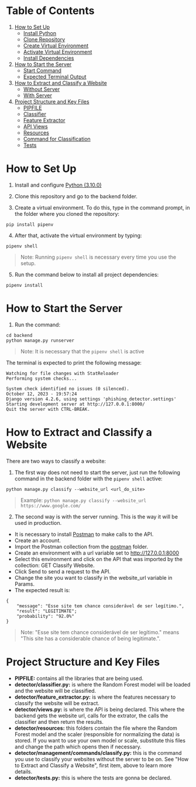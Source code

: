 # Table of Contents
1. [How to Set Up](#how-to-set-up)
   - [Install Python](#1-install-and-configure-python-3100)
   - [Clone Repository](#2-clone-this-repository-and-go-to-the-backend-folder)
   - [Create Virtual Environment](#3-create-a-virtual-environment)
   - [Activate Virtual Environment](#4-activate-the-virtual-environment)
   - [Install Dependencies](#5-install-dependencies)
2. [How to Start the Server](#how-to-start-the-server)
   - [Start Command](#1-run-the-command)
   - [Expected Terminal Output](#expected-terminal-output)
3. [How to Extract and Classify a Website](#how-to-extract-and-classify-a-website)
   - [Without Server](#1-the-first-way)
   - [With Server](#2-the-second-way)
4. [Project Structure and Key Files](#project-structure-and-key-files)
   - [PIPFILE](#pipfile)
   - [Classifier](#detectorclassifierpy)
   - [Feature Extractor](#detectorfeature_extractorpy)
   - [API Views](#detectorviewspy)
   - [Resources](#detectorresources)
   - [Command for Classification](#detectormanagementcommandsclassifypy)
   - [Tests](#detectortestspy)

# How to Set Up

1. Install and configure [Python (3.10.0)](https://www.python.org/downloads/release/python-3100/)

2. Clone this repository and go to the backend folder.

3. Create a virtual environment. To do this, type in the command prompt, in the folder where you cloned the repository:


```
pip install pipenv
```

4. After that, activate the virtual environment by typing:

```
pipenv shell
```

> Note: Running `pipenv shell` is necessary every time you use the setup.

5. Run the command below to install all project dependencies:

```
pipenv install
```

# How to Start the Server

1. Run the command:


```
cd backend
python manage.py runserver
```

> Note: It is necessary that the `pipenv shell` is active

The terminal is expected to print the following message:

```
Watching for file changes with StatReloader
Performing system checks...

System check identified no issues (0 silenced).
October 12, 2023 - 19:57:24
Django version 4.2.6, using settings 'phishing_detector.settings'
Starting development server at http://127.0.0.1:8000/
Quit the server with CTRL-BREAK.
```

# How to Extract and Classify a Website

There are two ways to classify a website:

1. The first way does not need to start the server, just run the following command in the backend folder with the `pipenv shell` active:

```
python manage.py classify --website_url <url_do_site>
```

> Example: `python manage.py classify --website_url https://www.google.com/`

2. The second way is with the server running. This is the way it will be used in production.
- It is necessary to install [Postman](https://www.postman.com/downloads/) to make calls to the API.
- Create an account.
- Import the Postman collection from the [postman](../postman) folder.
- Create an environment with a url variable set to http://127.0.0.1:8000
- Select this environment and click on the API that was imported by the collection: GET Classify Website.
- Click Send to send a request to the API.
- Change the site you want to classify in the website_url variable in Params.
- The expected result is:

```
{
    "message": "Esse site tem chance considerável de ser legítimo.",
    "result": "LEGITIMATE";
    "probability": "92.0%"
}
```
> Note: "Esse site tem chance considerável de ser legítimo." means "This site has a considerable chance of being legitimate.".

# Project Structure and Key Files

- **PIPFILE:** contains all the libraries that are being used.
- **detector/classifier.py:** is where the Random Forest model will be loaded and the website will be classified.
- **detector/feature_extractor.py:** is where the features necessary to classify the website will be extract.
- **detector/views.py:** is where the API is being declared. This where the backend gets the website url, calls for the extrator, the calls the classifier and then return the results.
- **detector/resources:** this folders contain the file where the Random Forest model and the scaler (responsible for normalizing the data) is stored. If you want to use your own model or scale, substitute this files and change the path which opens then if necessary.
- **detector/management/commands/classify.py:** this is the command you use to classify your websites without the server to be on. See "How to Extract and Classify a Website", first item, above to learn more details.
- **detector/tests.py:** this is where the tests are gonna be declared.
